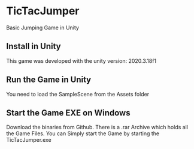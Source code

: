 # TicTacJumper
Basic Jumping Game in Unity

## Install in Unity
This game was developed with the unity version: 2020.3.18f1

## Run the Game in Unity
You need to load the SampleScene from the Assets folder

## Start the Game EXE on Windows
Download the binaries from Github. There is a .rar Archive which holds all the Game Files. 
You can Simply start the Game by starting the TicTacJumper.exe
